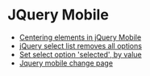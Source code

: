 # JQuery Mobile

* [Centering elements in jQuery Mobile](http://stackoverflow.com/questions/4329866/centering-elements-in-jquery-mobile)
* [jQuery select list removes all options](http://stackoverflow.com/questions/1104662/jquery-select-list-removes-all-options)
* [Set select option 'selected', by value](http://stackoverflow.com/questions/13343566/set-select-option-selected-by-value)
* [Jquery mobile change page](http://stackoverflow.com/questions/9738948/jquery-mobile-change-page)
